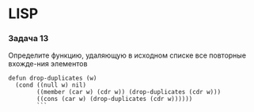 # LISP
### Задача 13
Определите функцию, удаляющую в исходном списке все повторные вхожде-ния элементов

```
defun drop-duplicates (w)
  (cond ((null w) nil)
        ((member (car w) (cdr w)) (drop-duplicates (cdr w)))
        ((cons (car w) (drop-duplicates (cdr w))))))
        ```
